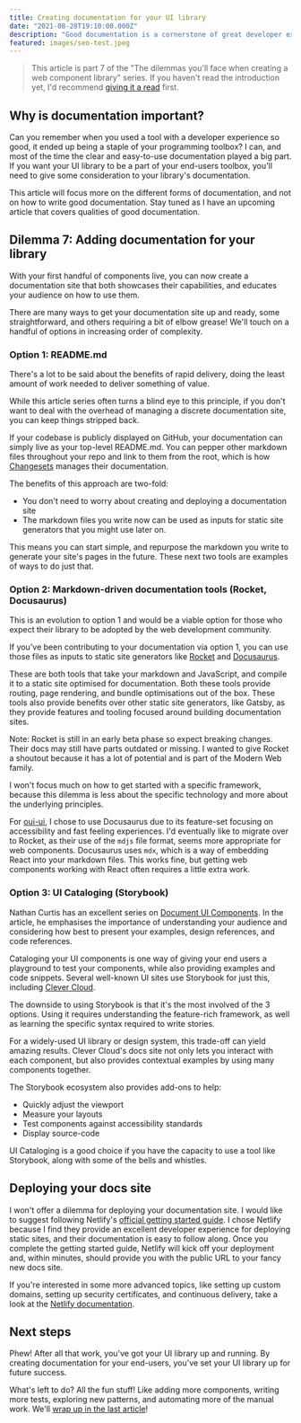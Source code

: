 ```yaml
---
title: Creating documentation for your UI library
date: "2021-08-28T19:10:00.000Z"
description: "Good documentation is a cornerstone of great developer experience, and great developer experience will encourage developers to stick with your library. This article offers different documentation options (from the very simple, to the more involved) to help you get your library well-documented and set up for success."
featured: images/seo-test.jpeg
---
```


> This article is part 7 of the "The dilemmas you'll face when creating a web component library" series. If you haven't read the introduction yet, I'd recommend [giving it a read](/000-the-dilemmas-you'll-face-when-creating-a-web-component-library) first.

## Why is documentation important?

Can you remember when you used a tool with a developer experience so good, it ended up being a staple of your programming toolbox? I can, and most of the time the clear and easy-to-use documentation played a big part. If you want your UI library to be a part of your end-users toolbox, you'll need to give some consideration to your library's documentation.

This article will focus more on the different forms of documentation, and not on how to write good documentation. Stay tuned as I have an upcoming article that covers qualities of good documentation.

## Dilemma 7: Adding documentation for your library

With your first handful of components live, you can now create a documentation site that both showcases their capabilities, and educates your audience on how to use them.

There are many ways to get your documentation site up and ready, some straightforward, and others requiring a bit of elbow grease! We'll touch on a handful of options in increasing order of complexity.

### Option 1: README.md

There's a lot to be said about the benefits of rapid delivery, doing the least amount of work needed to deliver something of value.

While this article series often turns a blind eye to this principle, if you don't want to deal with the overhead of managing a discrete documentation site, you can keep things stripped back.

If your codebase is publicly displayed on GitHub, your documentation can simply live as your top-level README.md. You can pepper other markdown files throughout your repo and link to them from the root, which is how [Changesets](https://github.com/atlassian/changesets) manages their documentation.

The benefits of this approach are two-fold:

- You don't need to worry about creating and deploying a documentation site
- The markdown files you write now can be used as inputs for static site generators that you might use later on.

This means you can start simple, and repurpose the markdown you write to generate your site's pages in the future. These next two tools are examples of ways to do just that.

### Option 2: Markdown-driven documentation tools (Rocket, Docusaurus)

This is an evolution to option 1 and would be a viable option for those who expect their library to be adopted by the web development community.

If you've been contributing to your documentation via option 1, you can use those files as inputs to static site generators like [Rocket](https://rocket.modern-web.dev/guides/) and [Docusaurus](https://docusaurus.io/).

These are both tools that take your markdown and JavaScript, and compile it to a static site optimised for documentation. Both these tools provide routing, page rendering, and bundle optimisations out of the box. These tools also provide benefits over other static site generators, like Gatsby, as they provide features and tooling focused around building documentation sites.

Note: Rocket is still in an early beta phase so expect breaking changes. Their docs may still have parts outdated or missing. I wanted to give Rocket a shoutout because it has a lot of potential and is part of the Modern Web family.

I won't focus much on how to get started with a specific framework, because this dilemma is less about the specific technology and more about the underlying principles.

For [oui-ui](https://oui-ui.netlify.app/), I chose to use Docusaurus due to its feature-set focusing on accessibility and fast feeling experiences. I'd eventually like to migrate over to Rocket, as their use of the `mdjs` file format, seems more appropriate for web components. Docusaurus uses `mdx`, which is a way of embedding React into your markdown files. This works fine, but getting web components working with React often requires a little extra work.

### Option 3: UI Cataloging (Storybook)

Nathan Curtis has an excellent series on [Document UI Components](https://medium.com/eightshapes-llc/documenting-components-9fe59b80c015). In the article, he emphasises the importance of understanding your audience and considering how best to present your examples, design references, and code references.

Cataloging your UI components is one way of giving your end users a playground to test your components, while also providing examples and code snippets. Several well-known UI sites use Storybook for just this, including [Clever Cloud](https://www.clever-cloud.com/doc/clever-components/).

The downside to using Storybook is that it's the most involved of the 3 options. Using it requires understanding the feature-rich framework, as well as learning the specific syntax required to write stories.

For a widely-used UI library or design system, this trade-off can yield amazing results. Clever Cloud's docs site not only lets you interact with each component, but also provides contextual examples by using many components together.

The Storybook ecosystem also provides add-ons to help:

- Quickly adjust the viewport
- Measure your layouts
- Test components against accessibility standards
- Display source-code

UI Cataloging is a good choice if you have the capacity to use a tool like Storybook, along with some of the bells and whistles.

## Deploying your docs site

I won't offer a dilemma for deploying your documentation site. I would like to suggest following Netlify's [official getting started guide](https://www.netlify.com/blog/2016/09/29/a-step-by-step-guide-deploying-on-netlify/). I chose Netlify because I find they provide an excellent developer experience for deploying static sites, and their documentation is easy to follow along. Once you complete the getting started guide, Netlify will kick off your deployment and, within minutes, should provide you with the public URL to your fancy new docs site.

If you're interested in some more advanced topics, like setting up custom domains, setting up security certificates, and continuous delivery, take a look at the [Netlify documentation](https://docs.netlify.com/).

## Next steps

Phew! After all that work, you've got your UI library up and running. By creating documentation for your end-users, you've set your UI library up for future success.

What's left to do? All the fun stuff! Like adding more components, writing more tests, exploring new patterns, and automating more of the manual work. We'll [wrap up in the last article](./008-conclusion-the-dilemmas-you'll-face-when-creating-a-web-component-library)!
